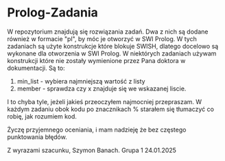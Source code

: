 # Prolog-Zadania
W repozytorium znajdują się rozwiązania zadań. Dwa z nich są dodane również w formacie "pl", by móc je otworzyć w SWI Prolog. W tych zadaniach są użyte konstrukcje które blokuje SWISH, dlatego docelowo są wykonane dla otworzenia w SWI Prolog.
W niektórych zadaniach używam konstrukcji które nie zostały wymienione przez Pana doktora w dokumentacji. Są to:
  1. min_list - wybiera najmniejszą wartość z listy
  2. member - sprawdza czy x znajduje się we wskazanej liscie.

I to chyba tyle, jeżeli jakieś przeoczyłem najmocniej przepraszam.
W każdym zadaniu obok kodu po znacznikach % starałem się tłumaczyć co robię, jak rozumiem kod.

Życzę przyjemnego oceniania, i mam nadzieję że bez częstego punktowania błędów.

Z wyrazami szacunku,
Szymon Banach.
Grupa 1
24.01.2025
